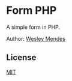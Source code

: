 # Form PHP

A simple form in PHP.

Author: [Wesley Mendes](https://github.com/WesGtoX)

## License ##

[MIT](LICENSE)